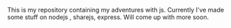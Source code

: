 This is my repository containing my adventures with js. 
Currently I've made some stuff on nodejs , sharejs, express. Will come up with more soon.